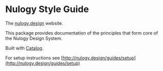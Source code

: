# Nulogy Style Guide

The [nulogy.design](http://nulogy.design) website.

This package provides documentation of the principles that form core of the Nulogy Design System. 

Built with [Catalog](https://catalog.style).

For setup instructions see [http://nulogy.design/guides/setup](http://nulogy.design/guides/setup)
